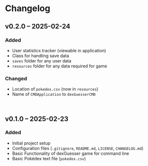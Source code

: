 # Changelog

## v0.2.0 – 2025-02-24

### Added

- User statistics tracker (viewable in application)
- Class for handling save data
- `saves` folder for any user data
- `resources` folder for any data required for game

### Changed

- Location of `pokedex.csv` (now in `resources`)
- Name of `CMDApplication` to `dexGuesserCMD`

<br>

## v0.1.0 – 2025-02-23

### Added

- Initial project setup
- Configuration files (`.gitignore`, `README.md`, `LICENSE`, `CHANGELOG.md`)
- Basic Functionality of dexGuesser game for command line
- Basic Pokédex text file (`pokedex.csv`)